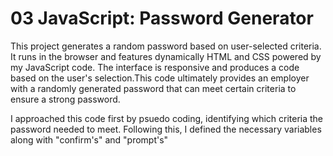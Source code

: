 # 03 JavaScript: Password Generator

This project generates a random password based on user-selected criteria. It runs in the browser and features dynamically HTML and CSS powered by my JavaScript code. The interface is responsive and produces a code based on the user's selection.This code ultimately provides an employer with a randomly generated password that can  meet certain criteria to ensure a strong password.

I approached this code first by psuedo coding, identifying which criteria the password needed to meet. Following this, I defined the necessary variables along with "confirm's" and "prompt's"


